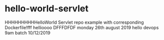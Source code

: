 # hello-world-servlet
HHHHHHHHHHelloWorld Servlet repo example with corresponding Dockerfile!fff
hellioooo
DFFFDFDF
monday 26th august 2019 
hello
devops 9am batch
10/12/2019
